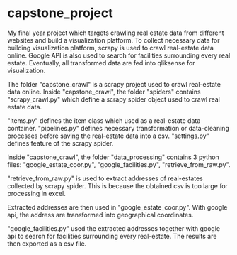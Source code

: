 # capstone_project
My final year project which targets crawling real estate data from different websites and build a visualization platform.
To collect necessary data for building visualization platform, scrapy is used to crawl real-estate data online. Google API is also used to search for facilities surrounding every real estate. Eventually, all transformed data are fed into qliksense for visualization.

The folder "capstone_crawl" is a scrapy project used to crawl real-estate data online.
Inside "capstone_crawl", the folder "spiders" contains "scrapy_crawl.py" which define a scrapy spider object used to crawl real estate data.

"items.py" defines the item class which used as a real-estate data container.
"pipelines.py" defines necessary transformation or data-cleaning processes before saving the real-estate data into a csv.
"settings.py" defines feature of the scrapy spider.


Inside "capstone_crawl", the folder "data_processing" contains 3 python files: "google_estate_coor.py", "google_facilities.py", "retrieve_from_raw.py".

"retrieve_from_raw.py" is used to extract addresses of real-estates collected by scrapy spider. This is because the obtained csv is too large for processing in excel.

Extracted addresses are then used in "google_estate_coor.py". With google api, the address are transformed into geographical coordinates.

"google_facilities.py" used the extracted addresses together with google api to search for facilities surrounding every real-estate. The results are then exported as a csv file.
